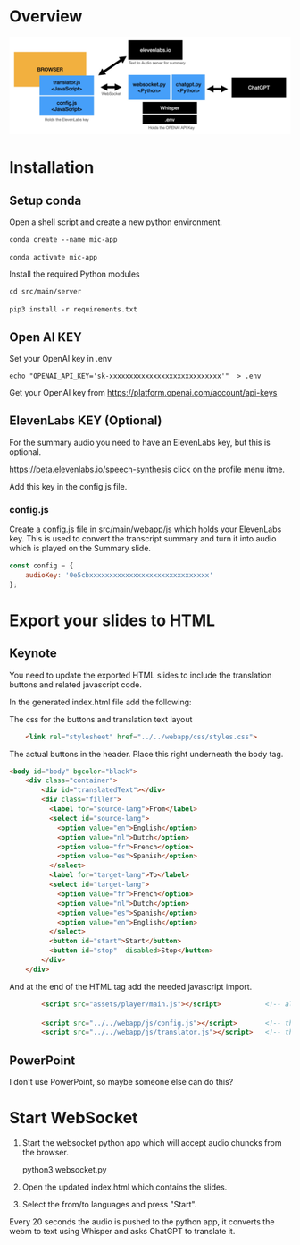 # Overview

![Overview](src/main/webapp/static/overview.jpg)

# Installation

## Setup conda

Open a shell script and create a new python environment.


    conda create --name mic-app

    conda activate mic-app


Install the required Python modules

    cd src/main/server

    pip3 install -r requirements.txt


## Open AI KEY

Set your OpenAI key in .env

    echo "OPENAI_API_KEY='sk-xxxxxxxxxxxxxxxxxxxxxxxxxxxx'"  > .env

Get your OpenAI key from https://platform.openai.com/account/api-keys     

## ElevenLabs KEY (Optional)

For the summary audio you need to have an ElevenLabs key, but this is optional.

https://beta.elevenlabs.io/speech-synthesis  click on the profile menu itme.

Add this key in the config.js file.

### config.js

Create a config.js file in src/main/webapp/js which holds your ElevenLabs key.
This is used to convert the transcript summary and turn it into audio which is played on the Summary slide.

```javascript
const config = {
    audioKey: '0e5cbxxxxxxxxxxxxxxxxxxxxxxxxxxxxxx'    
};
```

# Export your slides to HTML 

## Keynote

You need to update the exported HTML slides to include the translation buttons and related javascript code.

In the generated index.html file add the following:

The css for the buttons and translation text layout

```HTML
    <link rel="stylesheet" href="../../webapp/css/styles.css">  
```

The actual buttons in the header.  Place this right underneath the body tag.

```HTML
<body id="body" bgcolor="black">
    <div class="container">
        <div id="translatedText"></div>
        <div class="filler">
          <label for="source-lang">From</label>
          <select id="source-lang">
            <option value="en">English</option>
            <option value="nl">Dutch</option>
            <option value="fr">French</option>
            <option value="es">Spanish</option>
          </select>
          <label for="target-lang">To</label>
          <select id="target-lang">
            <option value="fr">French</option>
            <option value="nl">Dutch</option>
            <option value="es">Spanish</option>
            <option value="en">English</option>
          </select>
          <button id="start">Start</button>
          <button id="stop"  disabled>Stop</button>
        </div>
    </div>    
```

And at the end of the HTML <body> tag add the needed javascript import.

```HTML
        <script src="assets/player/main.js"></script>           <!-- already there                       -->

        <script src="../../webapp/js/config.js"></script>       <!-- the config with the elevenLabs key  -->
        <script src="../../webapp/js/translator.js"></script>   <!-- the translator script               -->
```

## PowerPoint

I don't use PowerPoint, so maybe someone else can do this? 


# Start WebSocket

1. Start the websocket python app which will accept audio chuncks from the browser.

    python3 websocket.py

3. Open the updated index.html which contains the slides.  
3. Select the from/to languages and press "Start". 

Every 20 seconds the audio is pushed to the python app, it converts the webm to text using Whisper and asks ChatGPT to translate it.


    

